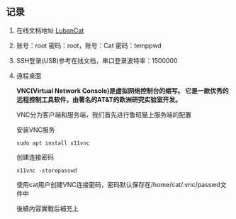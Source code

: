 ## 记录
1. 在线文档地址
[LubanCat](https://doc.embedfire.com/products/link/zh/latest/linux/ebf_lubancat_doc.html)

2. 账号：root 密码：root，账号：Cat 密码：temppwd
3. SSH登录(USB)参考在线文档，串口登录波特率：1500000
   
4. 遠程桌面
  
    **VNC(Virtual Network Console)是虚拟网络控制台的缩写。 它是一款优秀的远程控制工具软件，由著名的AT&T的欧洲研究实验室开发。**
    
    VNC分为客户端和服务端，我们首先进行鲁班猫上服务端的配置
    
    安装VNC服务
    
    `sudo apt install x11vnc`
    
    创建连接密码
  
    `x11vnc -storepasswd`
  
    使用cat用户创建VNC连接密码，密码默认保存在/home/cat/.vnc/passwd文件中
   
    後續内容實戰后補充上
